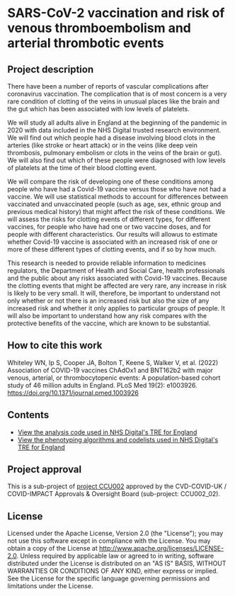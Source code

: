 # SARS-CoV-2 vaccination and risk of venous thromboembolism and arterial thrombotic events

## Project description

There  have  been  a  number  of  reports  of  vascular  complications  after  coronavirus vaccination.  The complication that is of most concern is a very rare condition of clotting of the veins in unusual places like the brain and the gut which has been associated with low levels of platelets.

We will study all adults alive in England at the beginning of the pandemic in 2020 with data included in the NHS Digital trusted research environment. We will find out which people had a disease involving blood  clots  in  the  arteries  (like  stroke  or  heart  attack)  or  in  the  veins  (like  deep  vein  thrombosis, pulmonary  embolism  or  clots  in the  veins  of  the  brain  or  gut). We  will also  find  out  which of  these people were diagnosed with low levels of platelets at the time of their blood clotting event.

We will compare the risk of developing one of these conditions among people who have had a Covid-19 vaccine versus those who have not had a vaccine.  We will use statistical methods to account for differences between vaccinated and unvaccinated people (such as age, sex, ethnic group and previous medical  history) that  might  affect  the  risk  of  these  conditions.  We  will  assess  the  risks  for  clotting events of different types, for different vaccines, for people who have had one or two vaccine doses, and for people with different characteristics. Our results will allowus to estimate whether Covid-19 vaccine is associated with an increased risk of one or more of these different types of clotting events, and if so by how much.

This  research  is  needed  to  provide  reliable  information  to  medicines regulators,  the  Department  of Health and Social Care, health professionals and the public about any risks associated with Covid-19 vaccines. Because the clotting events that might be affected are very rare, any increase in risk is likely to  be  very  small.  It  will,  therefore,  be  important  to  understand not  only  whether  or  not  there  is  an increased risk but also the size of any increased risk and whether it only applies to particular groups of people. It will also be important to understand how any risk compares with the protective benefits of the vaccine, which are known to be substantial. 

## How to cite this work
Whiteley WN, Ip S, Cooper JA, Bolton T, Keene S, Walker V, et al. (2022) Association of COVID-19 vaccines ChAdOx1 and BNT162b2 with major venous, arterial, or thrombocytopenic events: A population-based cohort study of 46 million adults in England. PLoS Med 19(2): e1003926. https://doi.org/10.1371/journal.pmed.1003926

## Contents

* [View the analysis code used in NHS Digital's TRE for England](https://github.com/BHFDSC/CCU002_02/tree/main/code)
* [View the phenotyping algorithms and codelists used in NHS Digital's TRE for England](https://github.com/BHFDSC/CCU002_02/tree/main/phenotypes)

## Project approval

This is a sub-project of [project CCU002](https://github.com/BHFDSC/CCU002) approved by the CVD-COVID-UK / COVID-IMPACT Approvals & Oversight Board (sub-project: CCU002_02).

## License

Licensed under the Apache License, Version 2.0 (the "License"); you may not use this software except in compliance with the License. You may obtain a copy of the License at http://www.apache.org/licenses/LICENSE-2.0. Unless required by applicable law or agreed to in writing, software distributed under the License is distributed on an "AS IS" BASIS, WITHOUT WARRANTIES OR CONDITIONS OF ANY KIND, either express or implied. See the License for the specific language governing permissions and limitations under the License.
